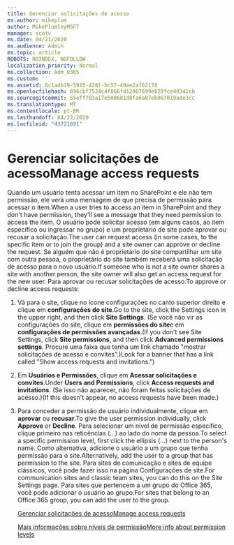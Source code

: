 ```yaml
---
title: Gerenciar solicitações de acesso
ms.author: mikeplum
author: MikePlumleyMSFT
manager: scotv
ms.date: 04/21/2020
ms.audience: Admin
ms.topic: article
ROBOTS: NOINDEX, NOFOLLOW
localization_priority: Normal
ms.collection: Adm_O365
ms.custom: ''
ms.assetid: 6c1a4b19-5915-428f-bc57-40ee2af62178
ms.openlocfilehash: 696cbf7524c4f866fd12d67699e828fce49341cb
ms.sourcegitcommit: 55eff703a17e500681d8fa6a87eb067019ade3cc
ms.translationtype: MT
ms.contentlocale: pt-BR
ms.lasthandoff: 04/22/2020
ms.locfileid: "43721691"
---
```

# <a name="manage-access-requests"></a><span data-ttu-id="aae70-102">Gerenciar solicitações de acesso</span><span class="sxs-lookup"><span data-stu-id="aae70-102">Manage access requests</span></span>

<span data-ttu-id="aae70-103">Quando um usuário tenta acessar um item no SharePoint e ele não tem permissão, ele verá uma mensagem de que precisa de permissão para acessar o item.</span><span class="sxs-lookup"><span data-stu-id="aae70-103">When a user tries to access an item in SharePoint and they don't have permission, they'll see a message that they need permission to access the item.</span></span> <span data-ttu-id="aae70-104">O usuário pode solicitar acesso (em alguns casos, ao item específico ou ingressar no grupo) e um proprietário de site pode aprovar ou recusar a solicitação.</span><span class="sxs-lookup"><span data-stu-id="aae70-104">The user can request access (in some cases, to the specific item or to join the group) and a site owner can approve or decline the request.</span></span> <span data-ttu-id="aae70-105">Se alguém que não é proprietário do site compartilhar um site com outra pessoa, o proprietário do site também receberá uma solicitação de acesso para o novo usuário.</span><span class="sxs-lookup"><span data-stu-id="aae70-105">If someone who is not a site owner shares a site with another person, the site owner will also get an access request for the new user.</span></span> <span data-ttu-id="aae70-106">Para aprovar ou recusar solicitações de acesso:</span><span class="sxs-lookup"><span data-stu-id="aae70-106">To approve or decline access requests:</span></span>
  
1. <span data-ttu-id="aae70-107">Vá para o site, clique no ícone configurações no canto superior direito e clique em **configurações do site**.</span><span class="sxs-lookup"><span data-stu-id="aae70-107">Go to the site, click the Settings icon in the upper right, and then click **Site Settings**.</span></span> <span data-ttu-id="aae70-108">(Se você não vir as configurações do site, clique em **permissões do site**e em **configurações de permissões avançadas**.</span><span class="sxs-lookup"><span data-stu-id="aae70-108">(If you don't see Site Settings, click **Site permissions**, and then click **Advanced permissions settings**.</span></span> <span data-ttu-id="aae70-109">Procure uma faixa que tenha um link chamado "mostrar solicitações de acesso e convites".)</span><span class="sxs-lookup"><span data-stu-id="aae70-109">Look for a banner that has a link called "Show access requests and invitations.")</span></span>
    
2. <span data-ttu-id="aae70-110">Em **Usuários e Permissões**, clique em **Acessar solicitações e convites**.</span><span class="sxs-lookup"><span data-stu-id="aae70-110">Under **Users and Permissions**, click **Access requests and invitations**.</span></span> <span data-ttu-id="aae70-111">(Se isso não aparecer, não foram feitas solicitações de acesso.)</span><span class="sxs-lookup"><span data-stu-id="aae70-111">(If this doesn't appear, no access requests have been made.)</span></span>
    
3. <span data-ttu-id="aae70-112">Para conceder a permissão de usuário individualmente, clique em **aprovar** ou **recusar**.</span><span class="sxs-lookup"><span data-stu-id="aae70-112">To give the user permission individually, click **Approve** or **Decline**.</span></span> <span data-ttu-id="aae70-113">Para selecionar um nível de permissão específico, clique primeiro nas reticências (...) ao lado do nome da pessoa.</span><span class="sxs-lookup"><span data-stu-id="aae70-113">To select a specific permission level, first click the ellipsis (...) next to the person's name.</span></span> <span data-ttu-id="aae70-114">Como alternativa, adicione o usuário a um grupo que tenha permissão para o site.</span><span class="sxs-lookup"><span data-stu-id="aae70-114">Alternatively, add the user to a group that has permission to the site.</span></span> <span data-ttu-id="aae70-115">Para sites de comunicação e sites de equipe clássicos, você pode fazer isso na página Configurações de site.</span><span class="sxs-lookup"><span data-stu-id="aae70-115">For communication sites and classic team sites, you can do this on the Site Settings page.</span></span> <span data-ttu-id="aae70-116">Para sites que pertencem a um grupo do Office 365, você pode adicionar o usuário ao grupo.</span><span class="sxs-lookup"><span data-stu-id="aae70-116">For sites that belong to an Office 365 group, you can add the user to the group.</span></span>
    
    [<span data-ttu-id="aae70-117">Gerenciar solicitações de acesso</span><span class="sxs-lookup"><span data-stu-id="aae70-117">Manage access requests </span></span>](https://go.microsoft.com/fwlink/?linkid=2008747)
    
    [<span data-ttu-id="aae70-118">Mais informações sobre níveis de permissão</span><span class="sxs-lookup"><span data-stu-id="aae70-118">More info about permission levels</span></span>](https://go.microsoft.com/fwlink/?linkid=867071)
    

